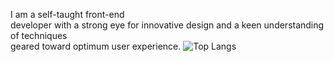 I am a self-taught front-end
<br>developer with a strong eye for innovative design and a keen understanding of techniques 
<br>geared toward optimum user experience.
![Top Langs](https://github-readme-stats.vercel.app/api/top-langs/?username=swapnilvedpathak-sv&layout=compact)
